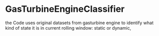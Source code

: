 # GasTurbineEngineClassifier
the Code uses original datasets from gasturbine engine to identify what kind of state it is in current rolling window: static or dynamic,
